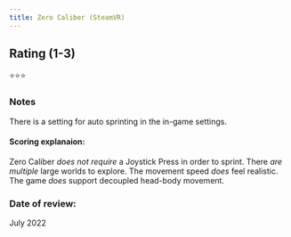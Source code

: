 ```yaml
---
title: Zero Caliber (SteamVR)
---
```


## Rating (1-3)
⭐⭐⭐

### Notes
There is a setting for auto sprinting in the in-game settings.

#### Scoring explanaion:
Zero Caliber *does not require* a Joystick Press in order to sprint.
There *are multiple* large worlds to explore.
The movement speed *does* feel realistic.
The game *does* support decoupled head-body movement.

### Date of review:
July 2022
